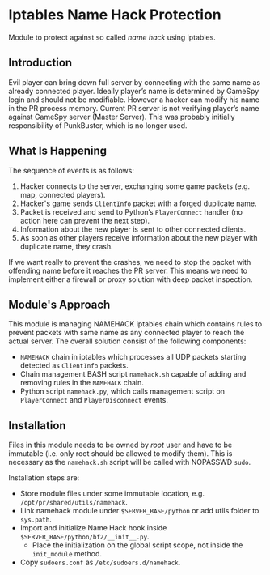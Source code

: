 # Iptables Name Hack Protection

Module to protect against so called *name hack* using iptables.

## Introduction

Evil player can bring down full server by connecting with the same name as already connected player.
Ideally player’s name is determined by GameSpy login and should not be modifiable.
However a hacker can modify his name in the PR process memory.
Current PR server is not verifying player’s name against GameSpy server (Master Server).
This was probably initially responsibility of PunkBuster, which is no longer used.

## What Is Happening

The sequence of events is as follows:

1. Hacker connects to the server, exchanging some game packets (e.g. map, connected players).
2. Hacker's game sends `ClientInfo` packet with a forged duplicate name.
3. Packet is received and send to Python’s `PlayerConnect` handler (no action here can prevent the next step).
4. Information about the new player is sent to other connected clients.
5. As soon as other players receive information about the new player with duplicate name, they crash.

If we want really to prevent the crashes, we need to stop the packet with offending name before it reaches the PR server.
This means we need to implement either a firewall or proxy solution with deep packet inspection.

## Module's Approach

This module is managing NAMEHACK iptables chain which contains rules to prevent packets with same name as any connected player to reach the actual server.
The overall solution consist of the following components:

* `NAMEHACK` chain in iptables which processes all UDP packets starting detected as `ClientInfo` packets.
* Chain management BASH script `namehack.sh` capable of adding and removing rules in the `NAMEHACK` chain.
* Python script `namehack.py`, which calls management script on `PlayerConnect` and `PlayerDisconnect` events.

## Installation

Files in this module needs to be owned by *root* user and have to be immutable (i.e. only root should be allowed to modify them).
This is necessary as the `namehack.sh` script will be called with NOPASSWD `sudo`.

Installation steps are:

* Store module files under some immutable location, e.g. `/opt/pr/shared/utils/namehack`.
* Link namehack module under `$SERVER_BASE/python` or add utils folder to `sys.path`.
* Import and initialize Name Hack hook inside `$SERVER_BASE/python/bf2/__init__.py`.
   * Place the initialization on the global script scope, not inside the `init_module` method.
* Copy `sudoers.conf` as `/etc/sudoers.d/namehack`.
